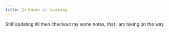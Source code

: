 ```yaml
---
title: 🤹‍♂️ Karan is learning
---
```


Still Updating till then checkout my some notes, that i am taking on the way 